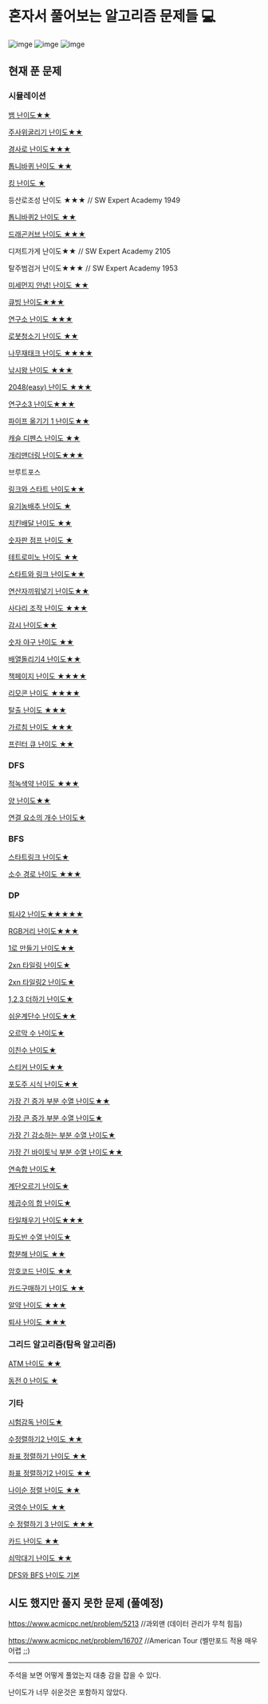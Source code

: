 # 혼자서 풀어보는 알고리즘 문제들 :computer:

![imge](https://img.shields.io/badge/ProjectType-SingleStudy-green) ![imge](https://img.shields.io/badge/Language-C++-yellow) ![imge](https://img.shields.io/badge/Tools-VisualStudio-blue)

## 현재 푼 문제

### 시뮬레이션

[뱀  난이도★★](https://www.acmicpc.net/problem/3190)

[주사위굴리기 난이도★★](https://www.acmicpc.net/problem/14499)

[경사로 난이도★★★](https://www.acmicpc.net/problem/14890)

[톱니바퀴 난이도 ★★](https://www.acmicpc.net/problem/14891)

[킹 난이도 ★](https://www.acmicpc.net/problem/1063)

등산로조성 난이도 ★★★ // SW Expert Academy 1949 

[톱니바퀴2 난이도 ★★](https://www.acmicpc.net/problem/15662)

[드래곤커브 난이도 ★★★](https://www.acmicpc.net/problem/15685)

디저트가게 난이도★★ // SW Expert Academy 2105 

탈주범검거 난이도★★★ // SW Expert Academy 1953

[미세먼지 안녕! 난이도 ★★](https://www.acmicpc.net/problem/17144)

[큐빙 난이도★★★](https://www.acmicpc.net/problem/5373)

[연구소 난이도 ★★★](https://www.acmicpc.net/problem/14502)

[로봇청소기 난이도 ★★](https://www.acmicpc.net/problem/14503)

[나무재태크 난이도 ★★★★](https://www.acmicpc.net/problem/16235)

[낚시왕 난이도 ★★★](https://www.acmicpc.net/problem/17143)

[2048(easy) 난이도 ★★★](https://www.acmicpc.net/problem/12100)

[연구소3 난이도★★★](https://www.acmicpc.net/problem/17142)

[파이프 옮기기 1 난이도★★](https://www.acmicpc.net/problem/17070)

[캐슬 디펜스 난이도 ★★](https://www.acmicpc.net/problem/17135)

[개리맨더링 난이도★★★](https://www.acmicpc.net/problem/17471)

브루트포스

[링크와 스타트 난이도★★](https://www.acmicpc.net/problem/15661)

[유기농배추 난이도 ★](https://www.acmicpc.net/problem/1012)

[치킨배달  난이도 ★★](https://www.acmicpc.net/problem/15686)

[숫자판 점프 난이도 ★](https://www.acmicpc.net/problem/2210)

[테트로미노 난이도 ★★](https://www.acmicpc.net/problem/14500)

[스타트와 링크 난이도★★](https://www.acmicpc.net/problem/14889)

[연산자끼워넣기 난이도★★](https://www.acmicpc.net/problem/14888)

[사다리 조작 난이도 ★★★](https://www.acmicpc.net/problem/15684)

[감시 난이도★★](https://www.acmicpc.net/problem/15683)

[숫자 야구 난이도 ★★](https://www.acmicpc.net/problem/2503)

[배열돌리기4 난이도★★](https://www.acmicpc.net/problem/17406)

[책페이지 난이도 ★★★★](https://www.acmicpc.net/problem/1019)

[리모콘 난이도 ★★★★](https://www.acmicpc.net/submit/1107)

[탈출 난이도 ★★★](https://www.acmicpc.net/problem/3055)

[가르침 난이도 ★★★](https://www.acmicpc.net/problem/1062)

[프린터 큐 난이도 ★★](https://www.acmicpc.net/problem/1966)

### DFS

[적녹색약 난이도 ★★★](https://www.acmicpc.net/problem/10026)

[양 난이도★★](https://www.acmicpc.net/problem/3184)

[연결 요소의 개수 난이도★](https://www.acmicpc.net/problem/11724)

### BFS

[스타트링크 난이도★](https://www.acmicpc.net/problem/5014)

[소수 경로 난이도 ★★★](https://www.acmicpc.net/problem/1963)

### DP

[퇴사2 난이도★★★★★](https://www.acmicpc.net/problem/15486)

[RGB거리 난이도★★★](https://www.acmicpc.net/problem/1149)

[1로 만들기 난이도★★](https://www.acmicpc.net/problem/1463)

[2xn 타일링 난이도★](https://www.acmicpc.net/problem/11726)

[2xn 타일링2 난이도★](https://www.acmicpc.net/problem/11727)

[1,2,3 더하기 난이도★](https://www.acmicpc.net/problem/9095)

[쉬운계단수 난이도★★](https://www.acmicpc.net/problem/10844)

[오르막 수 난이도★](https://www.acmicpc.net/problem/11057)

[이친수 난이도★](https://www.acmicpc.net/problem/2193)

[스티커 난이도★★](https://www.acmicpc.net/problem/9465)

[포도주 시식 난이도★★](https://www.acmicpc.net/problem/2156)

[가장 긴 증가 부분 수열 난이도★★](https://www.acmicpc.net/problem/11053)

[가장 큰 증가 부분 수열 난이도★](https://www.acmicpc.net/problem/11055)

[가장 긴 감소하는 부분 수열 난이도★](https://www.acmicpc.net/problem/11722)

[가장 긴 바이토닉 부분 수열 난이도★★](https://www.acmicpc.net/problem/11054)

[연속합 난이도★](https://www.acmicpc.net/problem/1912)

[계단오르기 난이도★](https://www.acmicpc.net/problem/2579)

[제곱수의 합 난이도★](https://www.acmicpc.net/problem/1699)

[타일채우기 난이도★★★](https://www.acmicpc.net/problem/2133)

[파도반 수열 난이도★](https://www.acmicpc.net/problem/9461)

[합분해 난이도 ★★](https://www.acmicpc.net/problem/2225)

[암호코드 난이도 ★★](https://www.acmicpc.net/problem/2011)

[카드구매하기 난이도 ★★](https://www.acmicpc.net/problem/11052)

[알약 난이도 ★★★](https://www.acmicpc.net/problem/4811)

[퇴사 난이도 ★★★](https://www.acmicpc.net/problem/14501)

### 그리드 알고리즘(탐욕 알고리즘)

[ATM 난이도 ★★](https://www.acmicpc.net/problem/11399)

[동전 0 난이도 ★](https://www.acmicpc.net/problem/11047)

### 기타

[시험감독 난이도★](https://www.acmicpc.net/problem/13458)

[수정렬하기2 난이도 ★★](https://www.acmicpc.net/problem/2751)

[좌표 정렬하기 난이도 ★★](https://www.acmicpc.net/problem/11650)

[좌표 정렬하기2 난이도 ★★](https://www.acmicpc.net/problem/11651)

[나이순 정렬 난이도 ★★](https://www.acmicpc.net/problem/10814)

[국영수 난이도 ★★](https://www.acmicpc.net/problem/10825)

[수 정렬하기 3 난이도 ★★★](https://www.acmicpc.net/problem/10989)

[카드 난이도 ★★](https://www.acmicpc.net/problem/11652)

[쇠막대기 난이도 ★★](https://www.acmicpc.net/problem/10799)

[DFS와 BFS 난이도 기본](https://www.acmicpc.net/problem/1260)



## 시도 했지만 풀지 못한 문제 (풀예정)

https://www.acmicpc.net/problem/5213 //과외맨 (데이터 관리가 무척 힘듬)

https://www.acmicpc.net/problem/16707 //American Tour (벨만포드 적용 매우 어렵 ;;)

---

주석을 보면 어떻게 풀었는지 대충 감을 잡을 수 있다.

난이도가 너무 쉬운것은 포함하지 않았다.


